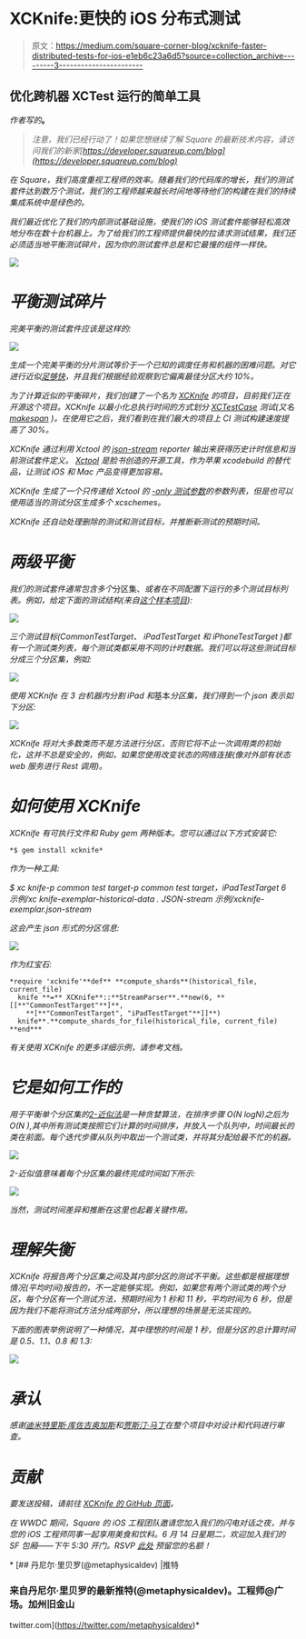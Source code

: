 # XCKnife:更快的 iOS 分布式测试

> 原文：<https://medium.com/square-corner-blog/xcknife-faster-distributed-tests-for-ios-e1eb6c23a6d5?source=collection_archive---------3----------------------->

## 优化跨机器 XCTest 运行的简单工具

*作者写的*[](https://twitter.com/metaphysicaldev)**。**

> *注意，我们已经行动了！如果您想继续了解 Square 的最新技术内容，请访问我们的新家[https://developer.squareup.com/blog](https://developer.squareup.com/blog)*

*在 Square，我们高度重视工程师的效率。随着我们的代码库的增长，我们的测试套件达到数万个测试，我们的工程师越来越长时间地等待他们的构建在我们的持续集成系统中是绿色的。*

*我们最近优化了我们的内部测试基础设施，使我们的 iOS 测试套件能够轻松高效地分布在数十台机器上。为了给我们的工程师提供最快的拉请求测试结果，我们还必须适当地平衡测试碎片，因为你的测试套件总是和它最慢的组件一样快。*

*![](img/1d545e5b4d4566a858ee6b65c1dc140c.png)*

# *平衡测试碎片*

*完美平衡的测试套件应该是这样的:*

*![](img/18384e72d46df380f703e33c13a8d2a5.png)*

*生成一个完美平衡的分片测试等价于一个已知的调度任务和机器的困难问题。对它进行近似[足够快](https://books.google.com/books?id=RxvrDwBUzcIC&pg=PA544&lpg=PA544&dq=scheduling+graham%27s+algorithm+2+approximation&source=bl&ots=wUbmNtrmQ6&sig=M_qz2mJ0RpzlaziOBKjsHXObyaw&hl=en&sa=X&ved=0ahUKEwjuqdjj2IfNAhVW7mMKHT-yBOI4ChDoAQgiMAE#v=onepage&q=scheduling%20graham%27s%20algorithm%202%20approximation&f=false)，并且我们根据经验观察到它偏离最佳分区大约 10%。*

*为了计算近似的平衡碎片，我们创建了一个名为 [XCKnife](https://github.com/square/xcknife) 的项目，目前我们正在开源这个项目。XCKnife 以最小化总执行时间的方式划分 [XCTestCase](https://developer.apple.com/library/tvos/documentation/DeveloperTools/Conceptual/testing_with_xcode/chapters/04-writing_tests.html) 测试(又名 [*makespan*](https://en.wikipedia.org/wiki/Makespan) )。在使用它之后，我们看到在我们最大的项目上 CI 测试构建速度提高了 30%。*

*XCKnife 通过利用 Xctool 的 [json-stream](https://github.com/facebook/xctool#included-reporters) reporter 输出来获得历史计时信息和当前测试套件定义。 [Xctool](https://github.com/facebook/xctool) 是脸书创造的开源工具，作为苹果 xcodebuild 的替代品，让测试 iOS 和 Mac 产品变得更加容易。*

*XCKnife 生成了一个只传递给 Xctool 的 [-only 测试参数](https://github.com/facebook/xctool#testing)的参数列表，但是也可以使用适当的测试分区生成多个 xcschemes。*

*XCKnife 还自动处理删除的测试和测试目标，并推断新测试的预期时间。*

# *两级平衡*

*我们的测试套件通常包含多个*分区集、*或者在不同配置下运行的多个测试目标列表。例如，给定下面的测试结构(来自[这个样本项目](https://github.com/danielribeiro/xcknife-exemplar)):*

*![](img/48780c516d9dc1972d3fc3d4891edd2e.png)*

*三个测试目标(_CommonTestTarget_、 *iPadTestTarget* 和 *iPhoneTestTarget* )都有一个测试类列表，每个测试类都采用不同的计时数据。我们可以将这些测试目标分成三个分区集，例如:*

*![](img/1ee886aedd052afa848dbe60a72b67cd.png)*

*使用 XCKnife 在 3 台机器内分割 *iPad* 和*基本*分区集，我们得到一个 json 表示如下分区:*

*![](img/dc612629fa3dcd7901dbe02ca44d0a76.png)*

*XCKnife 将对大多数类而不是方法进行分区，否则它将不止一次调用类的初始化，这并不总是安全的，例如，如果您使用改变状态的网络连接(像对外部有状态 web 服务进行 Rest 调用)。*

# *如何使用 XCKnife*

*XCKnife 有可执行文件和 Ruby gem 两种版本。您可以通过以下方式安装它:*

```
*$ gem install xcknife*
```

*作为一种工具:*

*$ xc knife-p common test target-p common test target，iPadTestTarget 6 示例/xc knife-exemplar-historical-data . JSON-stream 示例/xcknife-exemplar.json-stream*

*这会产生 json 形式的分区信息:*

*![](img/4445537bdb9ec1291d2b89acb788a4f6.png)*

*作为红宝石:*

```
*require 'xcknife'**def** **compute_shards**(historical_file, current_file)
  knife **=** XCKnife**::**StreamParser**.**new(6, **[[**"CommonTestTarget"**]**,
    **[**"CommonTestTarget", "iPadTestTarget"**]]**)
  knife**.**compute_shards_for_file(historical_file, current_file)
**end***
```

*有关使用 XCKnife 的更多详细示例，请参考文档。*

# *它是如何工作的*

*用于平衡单个分区集的[2-近似法](https://books.google.com/books?id=RxvrDwBUzcIC&pg=PA544&lpg=PA544&dq=scheduling+graham%27s+algorithm+2+approximation&source=bl&ots=wUbmNtrmQ6&sig=M_qz2mJ0RpzlaziOBKjsHXObyaw&hl=en&sa=X&ved=0ahUKEwjuqdjj2IfNAhVW7mMKHT-yBOI4ChDoAQgiMAE#v=onepage&q=scheduling%20graham%27s%20algorithm%202%20approximation&f=false)是一种贪婪算法，在排序步骤 O(N logN)之后为 O(N ),其中所有测试类按照它们计算的时间排序，并放入一个队列中，时间最长的类在前面。每个迭代步骤从队列中取出一个测试类，并将其分配给最不忙的机器。*

*![](img/4b6ebe0b1020105cd11fb673af7825e5.png)*

*2-近似值意味着每个分区集的最终完成时间如下所示:*

*![](img/45f3e489db80330d67120a86e343d4e3.png)*

*当然，测试时间差异和推断在这里也起着关键作用。*

# *理解失衡*

*XCKnife 将报告两个分区集之间及其内部分区的测试不平衡。这些都是根据理想情况(平均时间)报告的，不一定能够实现。例如，如果您有两个测试类的两个分区，每个分区有一个测试方法，预期时间为 1 秒和 11 秒，平均时间为 6 秒，但是因为我们不能将测试方法分成两部分，所以理想的场景是无法实现的。*

*下面的图表举例说明了一种情况，其中理想的时间是 1 秒，但是分区的总计算时间是 0.5、1.1、0.8 和 1.3:*

*![](img/4dfd07ad10204de30eb2963b922466a5.png)*

# *承认*

*感谢[迪米特里斯·库佐吉奥加斯](https://twitter.com/dnkoutso)和[贾斯汀·马丁](https://github.com/justinseanmartin)在整个项目中对设计和代码进行审查。*

# *贡献*

*要发送投稿，请前往 [XCKnife 的 GitHub 页面](https://github.com/square/xcknife#contributing)。*

*在 WWDC 期间，Square 的 iOS 工程团队邀请您加入我们的闪电对话之夜，并与您的 iOS 工程师同事一起享用美食和饮料。6 月 14 日星期二，欢迎加入我们的 SF 包厢——下午 5:30 开门。RSVP [*此处*](https://squareioseng.splashthat.com/) *预留您的名额！**

*[](https://twitter.com/metaphysicaldev) [## 丹尼尔·里贝罗(@metaphysicaldev) |推特

### 来自丹尼尔·里贝罗的最新推特(@metaphysicaldev)。工程师@广场。加州旧金山

twitter.com](https://twitter.com/metaphysicaldev)*